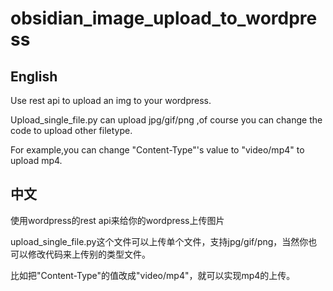 # obsidian_image_upload_to_wordpress
## English

Use rest api to upload an img to your wordpress. 

Upload_single_file.py can upload jpg/gif/png ,of course you can change the code to upload other filetype.

For example,you can change "Content-Type"'s value to "video/mp4" to upload mp4.

## 中文
使用wordpress的rest api来给你的wordpress上传图片

upload_single_file.py这个文件可以上传单个文件，支持jpg/gif/png，当然你也可以修改代码来上传别的类型文件。

比如把"Content-Type"的值改成"video/mp4"，就可以实现mp4的上传。
